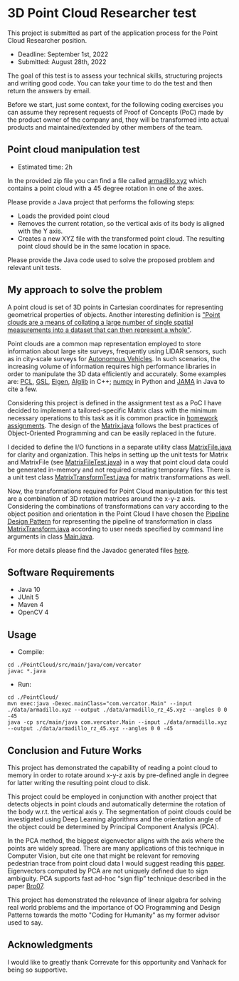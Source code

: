 # 3D Point Cloud Researcher test

This project is submitted as part of the application process for the Point Cloud Researcher position.

- Deadline: September 1st, 2022
- Submitted: August 28th, 2022

The goal of this test is to assess your technical skills, structuring projects and writing good code. You can take your time to do the test and then return the answers by email.

Before we start, just some context, for the following coding exercises you can assume they represent requests of Proof of Concepts (PoC) made by the product owner of the company and, they will be transformed into actual products and maintained/extended by other members of the team.

## Point cloud manipulation test

- Estimated time: 2h

In the provided zip file you can find a file called [armadillo.xyz](./data/armadillo.xyz) which contains a point cloud with a 45 degree rotation in one of the axes.

Please provide a Java project that performs the following steps:
- Loads the provided point cloud
- Removes the current rotation, so the vertical axis of its body is aligned with the Y axis.
- Creates a new XYZ file with the transformed point cloud. The resulting point cloud should be in the same location in space.

Please provide the Java code used to solve the proposed problem and relevant unit tests.

## My approach to solve the problem

A point cloud is set of 3D points in Cartesian coordinates for representing geometrical properties of objects. Another interesting definition is ["Point clouds are a means of collating a large number of single spatial measurements into a dataset that can then represent a whole"](https://info.vercator.com/blog/what-are-point-clouds-5-easy-facts-that-explain-point-clouds).

Point clouds are a common map representation employed to store information about large site surveys, frequently using LIDAR sensors, such as in city-scale surveys for [Autonomous Vehicles](http://www.lcad.inf.ufes.br/wiki/index.php/IARA). In such scenarios, the increasing volume of information requires high performance libraries in order to manipulate the 3D data efficiently and accurately. Some examples are: [PCL](https://pointclouds.org), [GSL](https://www.gnu.org/software/gsl/), [Eigen](https://eigen.tuxfamily.org/index.php?title=Main_Page), [Alglib](https://www.alglib.net) in C++; [numpy](https://numpy.org) in Python and [JAMA](https://math.nist.gov/javanumerics/jama/) in Java to cite a few.

Considering this project is defined in the assignment test as a PoC I have decided to implement a tailored-specific Matrix class with the minimum necessary operations to this task as it is common practice in [homework assignments](https://github.com/aforechi/ifes-alg-2018-1/blob/master/trabalho.ipynb). The design of the [Matrix.java](src/main/java/com/vercator/Matrix.java) follows the best practices of Object-Oriented Programming and can be easily replaced in the future.

I decided to define the I/O functions in a separate utility class [MatrixFile.java](src/main/java/com/vercator/MatrixFile.java) for clarity and organization. This helps in setting up the unit tests for Matrix and MatrixFile (see [MatrixFileTest.java](src/test/java/com/vercator/MatrixFileTest.java)) in a way that point cloud data could be generated in-memory and not required creating temporary files. There is a unit test class [MatrixTransformTest.java](src/test/java/com/vercator/MatrixTransformTest.java) for matrix transformations as well.

Now, the transformations required for Point Cloud manipulation for this test are a combination of 3D rotation matrices around the x-y-z axis. Considering the combinations of transformations can vary according to the object position and orientation in the Point Cloud I have chosen the [Pipeline Design Pattern](https://java-design-patterns.com/patterns/pipeline/) for representing the pipeline of transformation in class [MatrixTransform.java](src/main/java/com/vercator/MatrixTransform.java) according to user needs specified by command line arguments in class [Main.java](src/main/java/com/vercator/Main.java).

For more details please find the Javadoc generated files [here](doc/index.html).

## Software Requirements
- Java 10
- JUnit 5
- Maven 4
- OpenCV 4

## Usage

- Compile:
```
cd ./PointCloud/src/main/java/com/vercator
javac *.java
```

- Run:
```
cd ./PointCloud/
mvn exec:java -Dexec.mainClass="com.vercator.Main" --input ./data/armadillo.xyz --output ./data/armadillo_rz_45.xyz --angles 0 0 -45
java -cp src/main/java com.vercator.Main --input ./data/armadillo.xyz --output ./data/armadillo_rz_45.xyz --angles 0 0 -45
```


## Conclusion and Future Works

This project has demonstrated the capability of reading a point cloud to memory in order to rotate around x-y-z axis by pre-defined angle in degree for latter writing the resulting point cloud to disk. 

This project could be employed in conjunction with another project that detects objects in point clouds and automatically determine the rotation of the body w.r.t. the vertical axis y. The segmentation of point clouds could be investigated using Deep Learning algorithms and the orientation angle of the object could be determined by Principal Component Analysis (PCA).

In the PCA method, the biggest eigenvector aligns with the axis where the points are widely spread. There are many applications of this technique in Computer Vision, but cite one that might be relevant for removing pedestrian trace from point cloud data I would suggest reading this [paper](http://www.ijmerr.com/uploadfile/2020/0417/20200417064018858.pdf). Eigenvectors computed by PCA are not uniquely defined due to sign ambiguity. PCA supports fast ad-hoc “sign flip” technique described in the paper [Bro07](https://www.osti.gov/servlets/purl/920802).

This project has demonstrated the relevance of linear algebra for solving real world problems and the importance of OO Programming and Design Patterns towards the motto "Coding for Humanity" as my former advisor used to say.


## Acknowledgments

I would like to greatly thank Correvate for this opportunity and Vanhack for being so supportive.
